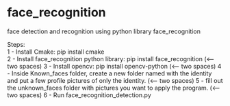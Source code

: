 # face_recognition
face detection and recognition using python library face_recognition

Steps: \
1 - Install Cmake: pip install cmake\
2 - Install face_recognition python library: pip install face_recognition (<-- two spaces)
3 - Install opencv: pip install opencv-python (<-- two spaces)
4 - Inside Known_faces folder, create a new folder named with the identity and put a few profile pictures of only the identity. (<-- two spaces)
5 - fill out the unknown_faces folder with pictures you want to apply the program. (<-- two spaces)
6 - Run face_recognition_detection.py 
